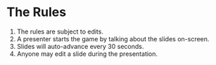 # The Rules

1. The rules are subject to edits.
1. A presenter starts the game by talking about the slides
   on-screen.
1. Slides will auto-advance every 30 seconds.
1. Anyone may edit a slide during the presentation.

